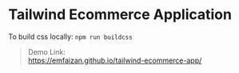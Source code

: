 # Tailwind Ecommerce Application

To build css locally:
`npm run buildcss`



> Demo Link:  
https://emfaizan.github.io/tailwind-ecommerce-app/
